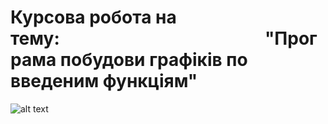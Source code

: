 # Курсова робота на тему:⠀⠀⠀⠀⠀⠀⠀⠀⠀⠀⠀⠀⠀⠀⠀⠀"Програма побудови графіків по введеним функціям"
![alt text](https://i.imgur.com/sjJhSnW.png)